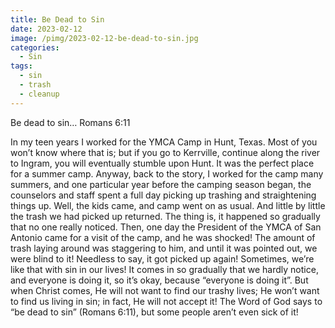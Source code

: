 ```yaml
---
title: Be Dead to Sin
date: 2023-02-12
image: /pimg/2023-02-12-be-dead-to-sin.jpg
categories:
  - Sin
tags:
  - sin
  - trash
  - cleanup
---
```


Be dead to sin… Romans 6:11

In my teen years I worked for the YMCA Camp in Hunt, Texas. Most of you won’t know where that is; but if you go to Kerrville, continue along the river to Ingram, you will eventually stumble upon Hunt. It was the perfect place for a summer camp. Anyway, back to the story, I worked for the camp many summers, and one particular year before the camping season began, the counselors and staff spent a full day picking up trashing and straightening things up. Well, the kids came, and camp went on as usual. And little by little the trash we had picked up returned. The thing is,  it happened so gradually that no one really noticed.  Then, one day the President of the YMCA of San Antonio came for a visit of the camp, and he was shocked! The amount of trash laying around was staggering to him, and until it was pointed out, we were blind to it! Needless to say, it got picked up again! Sometimes, we’re like that with sin in our lives! It comes in so gradually that we hardly notice, and everyone is doing it, so it’s okay, because “everyone is doing it”. But when Christ comes, He will not want to find our trashy lives; He won’t want to find us living in sin; in fact, He will not accept it! The Word of God says to “be dead to sin” (Romans 6:11), but some people aren’t even sick of it!



